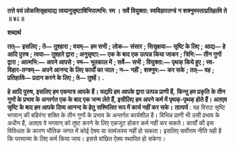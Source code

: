 **तत्ते वयं लोकसिसृक्षयाद्य** **त्वयानुसृष्टाषिभिरात्मभि: स्म ।** **सर्वे वियुक्ता: स्वविहारतन्त्रं** **न शक्नुमस्तत्प्रतिहर्तवे ते ॥ ४८॥** 

**शब्दार्थ** 

**तत्—** **इसलिए** **; ते—** **तुश्हारा** **; वयम्—** **हम सभी** **; लोक—** **संसार** **; सिसृक्षया—** **सृष्टि के लिए** **; आद्य—** **हे आदि पुरुष** **; त्वया—** **तुश्हारे द्वारा** **; अनुसृष्टा:—** **एक के बाद एक उत्पन्न किया जाकर** **; त्रिभि:—** **तीन गुणों द्वारा** **; आत्मभि:—** **अपने आपसे** **; स्म—** **भूतकाल में** **; सर्वे—** **सभी** **; वियुक्ता:—** **पृथक् किये हुए** **; स्व-विहार-तन्त्रम्—** **अपने आनन्द के लिए कार्यों का जाल** **; न—** **नहीं** **;** **शक्नुम:—** **कर सके** **; तत्—** **वह** **; प्रतिहर्तवे—** **प्रदान करने के लिए** **; ते—** **तुश्हें।** **.** 

**हे आदि पुरुष, इसलिए हम एकमात्र आपके हैं। यद्यपि हम आपके द्वारा उत्पन्न प्राणी हैं,** **किन्तु हम प्रकृति के तीन गुणों के प्रभाव के अन्तर्गत एक के बाद एक जन्म लेते हैं, इसीलिए** **हम अपने कर्म में पृथक्-पृथक् होते हैं। अतएव सृष्टि के बाद हम आपके दिव्य आनन्द के हेतु** **सश्मिलित रूप में कार्य नहीं कर सके।** **तात्पर्य** : यह विराट सृष्टि भगवान् की बहिरंगा शक्ति के तीन गुणों के प्रभाव के अन्तर्गत कार्यशील है। विभिन्न प्राणी भी उसी प्रभाव के अधीन हैं, अतएव वे भगवान् को तुष्ट करने के लिए एकजुट होकर कर्म नहीं कर सकते। कार्यों की इस विविधता के कारण भौतिक जगत में कोई ऐक्य या सामंजस्य नहीं हो सकता। इसलिए सर्वोत्तम नीति यही है कि परमात्मा के लिए कर्म किया जाय। इससे वांछित ऐक्य स्थापित हो सकेगा।  